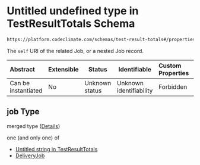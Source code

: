 # Untitled undefined type in TestResultTotals Schema

```txt
https://platform.codeclimate.com/schemas/test-result-totals#/properties/job
```

The `self` URI of the related Job, or a nested Job record.


| Abstract            | Extensible | Status         | Identifiable            | Custom Properties | Additional Properties | Access Restrictions | Defined In                                                                                          |
| :------------------ | ---------- | -------------- | ----------------------- | :---------------- | --------------------- | ------------------- | --------------------------------------------------------------------------------------------------- |
| Can be instantiated | No         | Unknown status | Unknown identifiability | Forbidden         | Allowed               | none                | [TestResultTotals.schema.json\*](../../schemas/TestResultTotals.schema.json "open original schema") |

## job Type

merged type ([Details](testresulttotals-properties-job.md))

one (and only one) of

-   [Untitled string in TestResultTotals](testresulttotals-properties-job-oneof-0.md "check type definition")
-   [DeliveryJob](testresult-properties-job-oneof-deliveryjob.md "check type definition")
